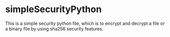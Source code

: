 # simpleSecurityPython


This is a simple security python file, which is to encrypt and decrypt a file or a binary file by using sha256 security features.
